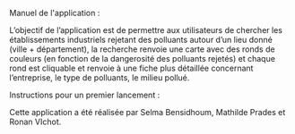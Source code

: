 Manuel de l'application :

L’objectif de l’application est de permettre aux utilisateurs de chercher les établissements industriels rejetant des polluants autour d’un lieu donné (ville + département), 
la recherche renvoie une carte avec des ronds de couleurs (en fonction de la dangerosité des polluants rejetés) et chaque rond est cliquable et renvoie à une fiche plus détaillée 
concernant l’entreprise, le type de polluants, le milieu pollué.

Instructions pour un premier lancement :



Cette application a été réalisée par Selma Bensidhoum, Mathilde Prades et Ronan VIchot.
